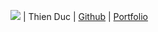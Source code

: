 ![](https://avatars.githubusercontent.com/u/142168995?v=4) | Thien Duc | [Github](https://github.com/ThienDuc3112) | [Portfolio](docs/team/thienduc.md)
